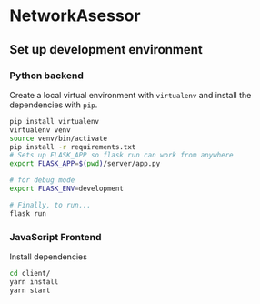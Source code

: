 # NetworkAsessor

## Set up development environment


### Python backend

Create a local virtual environment with `virtualenv` and install the dependencies with `pip`.
```sh
pip install virtualenv
virtualenv venv
source venv/bin/activate
pip install -r requirements.txt
# Sets up FLASK_APP so flask run can work from anywhere
export FLASK_APP=$(pwd)/server/app.py

# for debug mode
export FLASK_ENV=development

# Finally, to run...
flask run
```

### JavaScript Frontend

Install dependencies

```sh
cd client/
yarn install
yarn start
```
